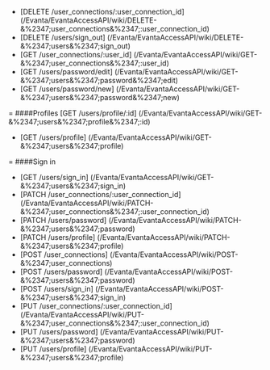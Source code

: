 * [DELETE /user_connections/:user_connection_id] (/Evanta/EvantaAccessAPI/wiki/DELETE-&%2347;user_connections&%2347;:user_connection_id)
* [DELETE /users/sign_out] (/Evanta/EvantaAccessAPI/wiki/DELETE-&%2347;users&%2347;sign_out)
* [GET /user_connections/:user_id] (/Evanta/EvantaAccessAPI/wiki/GET-&%2347;user_connections&%2347;:user_id)
* [GET /users/password/edit] (/Evanta/EvantaAccessAPI/wiki/GET-&%2347;users&%2347;password&%2347;edit)
* [GET /users/password/new] (/Evanta/EvantaAccessAPI/wiki/GET-&%2347;users&%2347;password&%2347;new)
 
=
####Profiles
[GET /users/profile/:id] (/Evanta/EvantaAccessAPI/wiki/GET-&%2347;users&%2347;profile&%2347;:id)
* [GET /users/profile] (/Evanta/EvantaAccessAPI/wiki/GET-&%2347;users&%2347;profile)


=
####Sign in

* [GET /users/sign_in] (/Evanta/EvantaAccessAPI/wiki/GET-&%2347;users&%2347;sign_in)
* [PATCH /user_connections/:user_connection_id] (/Evanta/EvantaAccessAPI/wiki/PATCH-&%2347;user_connections&%2347;:user_connection_id)
* [PATCH /users/password] (/Evanta/EvantaAccessAPI/wiki/PATCH-&%2347;users&%2347;password)
* [PATCH /users/profile] (/Evanta/EvantaAccessAPI/wiki/PATCH-&%2347;users&%2347;profile)
* [POST /user_connections] (/Evanta/EvantaAccessAPI/wiki/POST-&%2347;user_connections)
* [POST /users/password] (/Evanta/EvantaAccessAPI/wiki/POST-&%2347;users&%2347;password)
* [POST /users/sign_in] (/Evanta/EvantaAccessAPI/wiki/POST-&%2347;users&%2347;sign_in)
* [PUT /user_connections/:user_connection_id] (/Evanta/EvantaAccessAPI/wiki/PUT-&%2347;user_connections&%2347;:user_connection_id)
* [PUT /users/password] (/Evanta/EvantaAccessAPI/wiki/PUT-&%2347;users&%2347;password)
* [PUT /users/profile] (/Evanta/EvantaAccessAPI/wiki/PUT-&%2347;users&%2347;profile)